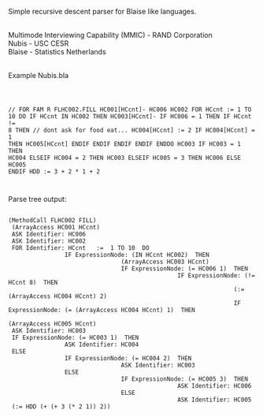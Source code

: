 Simple recursive descent parser for Blaise like languages.<br><br>

Multimode Interviewing Capability (MMIC) - RAND Corporation<br>
Nubis - USC CESR<br>
Blaise - Statistics Netherlands<br>
<br>

Example Nubis.bla<br>

<code>

// FOR FAM R
FLHC002.FILL
HC001[HCcnt]-
HC006
HC002
FOR HCcnt := 1 TO 10 DO
 IF HCcnt IN HC002 THEN
   HC003[HCcnt]-
   IF HC006 = 1 THEN
     IF HCcnt != 8 THEN  // dont ask for food eat...
       HC004[HCcnt] := 2
       IF HC004[HCcnt]  = 1 THEN
         HC005[HCcnt]
       ENDIF
     ENDIF
   ENDIF
 ENDIF
ENDDO
HC003
IF HC003 = 1 THEN
    HC004
ELSEIF HC004 = 2 THEN
    HC003
ELSEIF HC005 = 3 THEN
    HC006
ELSE
    HC005
ENDIF
HDD := 3 + 2 * 1 + 2


</code>

Parse tree output:

<code>
(MethodCall FLHC002 FILL)
 (ArrayAccess HC001 HCcnt)
 ASK Identifier: HC006 
 ASK Identifier: HC002 
 FOR Identifier: HCcnt   :=  1 TO 10  DO
				IF ExpressionNode: (IN HCcnt HC002)  THEN
								(ArrayAccess HC003 HCcnt)
								IF ExpressionNode: (= HC006 1)  THEN
												IF ExpressionNode: (!= HCcnt 8)  THEN
																(:= (ArrayAccess HC004 HCcnt) 2)
																IF ExpressionNode: (= (ArrayAccess HC004 HCcnt) 1)  THEN
																				(ArrayAccess HC005 HCcnt)
 ASK Identifier: HC003 
 IF ExpressionNode: (= HC003 1)  THEN
				ASK Identifier: HC004 
 ELSE
				IF ExpressionNode: (= HC004 2)  THEN
								ASK Identifier: HC003 
				ELSE
								IF ExpressionNode: (= HC005 3)  THEN
												ASK Identifier: HC006 
								ELSE
												ASK Identifier: HC005 
 (:= HDD (+ (+ 3 (* 2 1)) 2))

</code>
